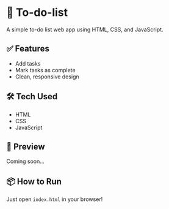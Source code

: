 # 📝 To-do-list

A simple to-do list web app using HTML, CSS, and JavaScript.

## ✅ Features

- Add tasks
- Mark tasks as complete
- Clean, responsive design

## 🛠️ Tech Used

- HTML
- CSS
- JavaScript

## 📸 Preview

Coming soon...

## 📦 How to Run

Just open `index.html` in your browser!
